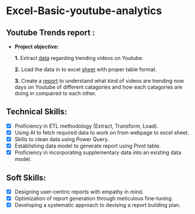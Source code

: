 # Excel-Basic-youtube-analytics
## Youtube Trends report :


- **Project objective:** 

    **1.** Extract [data](https://github.com/Deborshi-analyst/Excel-Basic-youtube-analytics/blob/main/raw%20data.pdf) regarding trending videos on Youtube.
  
    **2.** Load the data in to excel [sheet]() with proper table format.
  
    **3.** Create a [report](https://github.com/Deborshi-analyst/Excel-Basic-youtube-analytics/blob/main/Trending%20videos%20report.pdf) to understand what kind of videos are trending now days on Youtube of different catagories and how each catagories are doing in compaired to each other.

## Technical Skills:
- [x]	Proficiency in ETL methodology (Extract, Transform, Load).
- [x]	Using AI to fetch required data to work on from webpage to excel sheet.
- [x]	Skills to clean data using Power Query.
- [x]	Establishing data model to generate report using Pivot table.
- [x]	Proficiency in incorporating supplementary data into an existing data model.

## Soft Skills:
- [x]	Designing user-centric reports with empathy in mind.
- [x]	Optimization of report generation through meticulous fine-tuning.
- [x]	Developing a systematic approach to devising a report building plan.
